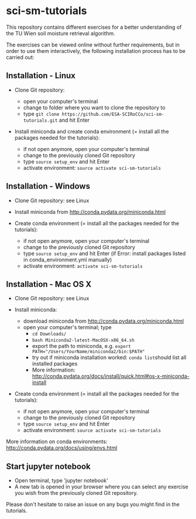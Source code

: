 # sci-sm-tutorials

This repository contains different exercises for a better understanding of the TU Wien soil moisture retrieval algorithm.

The exercises can be viewed online without further requirements, but in order to use them interactively, the following installation process has to be carried out:

## Installation - Linux

* Clone Git repository: 
    - open your computer's terminal
    - change to folder where you want to clone the repository to
    - type `git clone https://github.com/ESA-SCIRoCCo/sci-sm-tutorials.git` and hit Enter

* Install miniconda and create conda environment (= install all the packages needed for the tutorials):
    - if not open anymore, open your computer's terminal
    - change to the previously cloned Git repository
    - type `source setup_env` and hit Enter
    - activate environment: `source activate sci-sm-tutorials`

## Installation - Windows

* Clone Git repository: see Linux

* Install miniconda from http://conda.pydata.org/miniconda.html

* Create conda environment (= install all the packages needed for the tutorials):
    - if not open anymore, open your computer's terminal
    - change to the previously cloned Git repository
    - type `source setup_env` and hit Enter (if Error: install packages listed in conda_environment.yml manually)
    - activate environment: `activate sci-sm-tutorials`

## Installation - Mac OS X

* Clone Git repository: see Linux

* Install miniconda:
    - download miniconda from http://conda.pydata.org/miniconda.html
    - open your computer's terminal; type
        * `cd Downloads/`
        * `bash Miniconda2-latest-MacOSX-x86_64.sh`
        * export the path to miniconda, e.g. `export PATH="/Users/YourName/miniconda2/bin:$PATH"`
        * try out if miniconda installation worked: `conda list`should list all installed packages
        * More information: http://conda.pydata.org/docs/install/quick.html#os-x-miniconda-install

* Create conda environment (= install all the packages needed for the tutorials):
    - if not open anymore, open your computer's terminal
    - change to the previously cloned Git repository
    - type `source setup_env` and hit Enter
    - activate environment: `source activate sci-sm-tutorials`


More information on conda environments: http://conda.pydata.org/docs/using/envs.html

## Start jupyter notebook

* Open terminal, type 'jupyter notebook'
* A new tab is opened in your browser where you can select any exercise you wish from the previously cloned Git repository.



Please don't hesitate to raise an issue on any bugs you might find in the tutorials.

